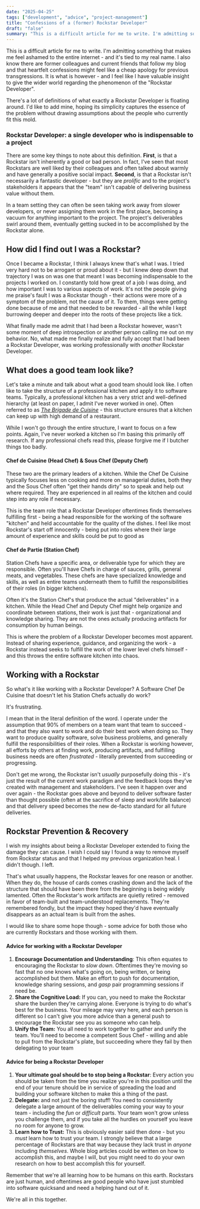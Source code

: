 ```yaml
---
date: "2025-04-25"
tags: ["development", "advice", "project-management"]
title: "Confessions of a (former) Rockstar Developer"
draft: "false"
summary: "This is a difficult article for me to write. I'm admitting something that makes me feel ashamed to the entire internet - and it's tied to my real name. I also know there are former colleagues and current friends that follow my blog and that heartfelt confessions might feel like a cheap apology for previous transgressions. It is what is however - and I feel like I have valuable insight to give the wider world regarding the phenomenon of the 'Rockstar Developer'."
---
```



This is a difficult article for me to write. I'm admitting something that makes me feel ashamed to the entire internet - and it's tied to my real name. I also know there are former colleagues and current friends that follow my blog and that heartfelt confessions might feel like a cheap apology for previous transgressions. It is what is however - and I feel like I have valuable insight to give the wider world regarding the phenomenon of the "Rockstar Developer".

There's a lot of definitions of what exactly a Rockstar Developer is floating around. I'd like to add mine, hoping its simplicity captures the essence of the problem without drawing assumptions about the people who currently fit this mold.

### **Rockstar Developer: a single developer who is indispensable to a project**

There are some key things to note about this definition. **First**, is that a Rockstar isn't inherently a good or bad person. In fact, I've seen that most Rockstars are well liked by their colleagues and often talked about warmly and have generally a positive social impact. **Second**, is that a Rockstar isn't necessarily a fantastic developer - but they are _prolific_ and to the project's stakeholders it appears that the "team" isn't capable of delivering business value without them.

In a team setting they can often be seen taking work away from slower developers, or never assigning them work in the first place, becoming a vacuum for anything important to the project. The project's deliverables swirl around them, eventually getting sucked in to be accomplished by the Rockstar alone.


## How did I find out I was a Rockstar?

Once I became a Rockstar, I think I always knew that's what I was. I tried very hard not to be arrogant or proud about it - but I knew deep down that trajectory I was on was one that meant I was becoming indispensable to the projects I worked on. I constantly told how great of a job I was doing, and how important I was to various aspects of work. It's not the people giving me praise's fault I was a Rockstar though - their actions were more of a symptom of the problem, not the cause of it. To them, things were getting done because of me and that needed to be rewarded - all the while I kept burrowing deeper and deeper into the roots of these projects like a tick.

What finally made me admit that I had been a Rockstar however, wasn't some moment of deep introspection or another person calling me out on my behavior. No, what made me finally realize and fully accept that I had been a Rockstar Developer, was working professionally with _another_ Rockstar Developer.


## What does a good team look like?

Let's take a minute and talk about what a good team should look like. I often like to take the structure of a professional kitchen and apply it to software teams. Typically, a professional kitchen has a very strict and well-defined hierarchy (at least on paper, I admit I've never worked in one). Often referred to as _[The Brigade de Cuisine](https://www.highspeedtraining.co.uk/hub/kitchen-hierarchy-brigade-de-cuisine/)_ - this structure ensures that a kitchen can keep up with high demand of a restaurant.

While I won't go through the entire structure, I want to focus on a few points. Again, I've never worked a kitchen so I'm basing this primarily off research. If any professional chefs read this, please forgive me if I butcher things too badly.

#### Chef de Cuisine (Head Chef) & Sous Chef (Deputy Chef)
These two are the primary leaders of a kitchen. While the Chef De Cuisine typically focuses less on cooking and more on managerial duties, both they and the Sous Chef often "get their hands dirty" so to speak and help out where required. They are experienced in all realms of the kitchen and could step into any role if necessary.

This is the team role that a Rockstar Developer oftentimes finds themselves fulfilling first - being a  head responsible for the working of the software "kitchen" and held accountable for the quality of the dishes. I feel like most Rockstar's start off innocently - being put into roles where their large amount of experience and skills could be put to good as

#### Chef de Partie (Station Chef)
Station Chefs have a specific area, or deliverable type for which they are responsible. Often you'll have Chefs in charge of sauces, grills, general meats, and vegetables. These chefs are have specialized knowledge and skills, as well as entire teams underneath them to fulfill the responsibilities of their roles (in bigger kitchens).

Often it's the Station Chef's that produce the actual "deliverables" in a kitchen. While the Head Chef and Deputy Chef might help organize and coordinate between stations, their work is just that - organizational and knowledge sharing. They are not the ones actually producing artifacts for consumption by human beings.

This is where the problem of a Rockstar Developer becomes most apparent. Instead of sharing experience, guidance, and organizing the work - a Rockstar instead seeks to fulfill the work of the lower level chefs himself - and this throws the entire software kitchen into chaos.


## Working with a Rockstar

So what's it like working with a Rockstar Developer? A Software Chef De Cuisine that doesn't let his Station Chefs actually do work?

It's frustrating.

I mean that in the literal definition of the word.  I operate under the assumption that 90% of members on a team want that team to succeed - and that they also want to work and do their best work when doing so. They want to produce quality software, solve business problems, and generally fulfill the responsibilities of their roles. When a Rockstar is working however, all efforts by others at finding work, producing artifacts, and fulfilling business needs are often _frustrated_ - literally prevented from succeeding or progressing.

Don't get me wrong, the Rockstar isn't _usually_ purposefully doing this  - it's just the result of the current work paradigm and the feedback loops they've created with management and stakeholders.  I've seen it happen over and over again - the Rockstar goes above and beyond to deliver software faster than thought possible (often at the sacrifice of sleep and work/life balance) and that delivery speed becomes the new de-facto standard for all future deliveries.

## Rockstar Prevention & Recovery

I wish my insights about being a Rockstar Developer extended to fixing the damage they can cause. I wish I could say I found a way to remove myself from Rockstar status and that I helped my previous organization heal. I didn't though. I left.

That's what usually happens, the Rockstar leaves for one reason or another. When they do, the house of cards comes crashing down and the lack of the structure that should have been there from the beginning is being widely lamented.  Often the Rockstar's work artifacts are quietly retired - removed in favor of team-built and team-understood replacements. They're remembered fondly, but the impact they hoped they'd have eventually disappears as an actual team is built from the ashes.

I would like to share some hope though - some advice for both those who are currently Rockstars and those working with them.

#### Advice for working with a Rockstar Developer
1. **Encourage Documentation and Understanding**: This often equates to encouraging the Rockstar to _slow down_. Oftentimes they're moving so fast that no one knows what's going on, being written, or being accomplished but them. Make an effort to push for documentation, knowledge sharing sessions, and *gasp* pair programming sessions if need be.
2. **Share the Cognitive Load:** If you can, you need to make the Rockstar share the burden they're carrying alone. Everyone is trying to do what's best for the business.  Your mileage may vary here, and each person is different so I can't give you more advice than a general push to encourage the Rockstar see you as someone who can help.
3. **Unify the Team:** You all need to work together to gather and unify the team. You'll need to become a competent Sous Chef - willing and able to pull from the Rockstar's plate, but succeeding where they fail by then delegating to your team

#### Advice for being a Rockstar Developer
1. **Your ultimate goal should be to stop being a Rockstar**: Every action you should be taken from the time you realize you're in this position until the end of your tenure should be in service of spreading the load and building your software kitchen to make this a thing of the past.
2. **Delegate:** and not just the boring stuff! You need to consistently delegate a large amount of the deliverables coming your way to your team - including the *fun* or *difficult* parts. Your team won't grow unless you challenge them, and if you take all the hurdles on yourself you leave no room for anyone to grow.
3. **Learn how to Trust:** This is obviously easier said then done - but you _must_ learn how to trust your team. I strongly believe that a large percentage of Rockstars are that way because they lack trust in _anyone_ including _themselves_. Whole blog articles could be written on how to accomplish this, and maybe I will, but you might need to do your own research on how to best accomplish this for yourself.


Remember that we're all learning how to be humans on this earth. Rockstars are just human, and oftentimes are good people who have just stumbled into software quicksand and need a helping hand out of it.

We're all in this together.